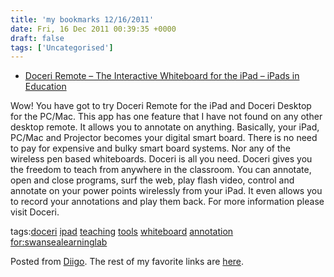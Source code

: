 ```yaml
---
title: 'my bookmarks 12/16/2011'
date: Fri, 16 Dec 2011 00:39:35 +0000
draft: false
tags: ['Uncategorised']
---
```


*   [Doceri Remote – The Interactive Whiteboard for the iPad – iPads in Education](http://ipadeducators.ning.com/profiles/blogs/doceri-remote-the-interactive?xg_source=activity)

Wow! You have got to try Doceri Remote for the iPad and Doceri Desktop for the PC/Mac. This app has one feature that I have not found on any other desktop remote. It allows you to annotate on anything. Basically, your iPad, PC/Mac and Projector becomes your digital smart board. There is no need to pay for expensive and bulky smart board systems. Nor any of the wireless pen based whiteboards. Doceri is all you need. Doceri gives you the freedom to teach from anywhere in the classroom. You can annotate, open and close programs, surf the web, play flash video, control and annotate on your power points wirelessly from your iPad. It even allows you to record your annotations and play them back. For more information please visit Doceri.

tags:[doceri](http://www.diigo.com/user/cpjobling/doceri) [ipad](http://www.diigo.com/user/cpjobling/ipad) [teaching](http://www.diigo.com/user/cpjobling/teaching) [tools](http://www.diigo.com/user/cpjobling/tools) [whiteboard](http://www.diigo.com/user/cpjobling/whiteboard) [annotation](http://www.diigo.com/user/cpjobling/annotation) [for:swansealearninglab](http://www.diigo.com/user/cpjobling/for:swansealearninglab)

Posted from [Diigo](http://www.diigo.com). The rest of my favorite links are [here](http://www.diigo.com/user/cpjobling).